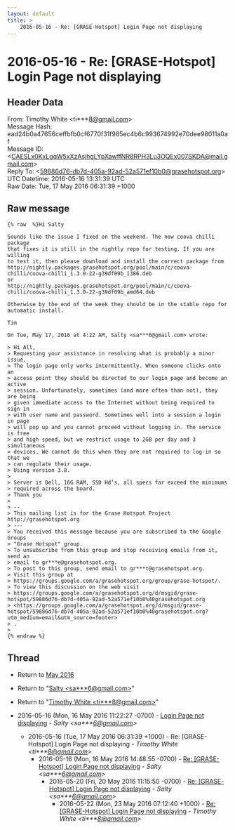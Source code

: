 ```yaml
---
layout: default
title: >
    2016-05-16 - Re: [GRASE-Hotspot] Login Page not displaying
---
```


# 2016-05-16 - Re: [GRASE-Hotspot] Login Page not displaying

## Header Data

From: Timothy White \<ti***8@gmail.com\><br>
Message Hash: ead24b0a47656ceffbfb0cf6770f31f985ec4b6c993674992e70dee98011a0af<br>
Message ID: \<CAESLx0KxLgqW5xXzAsjhgLYpXawffNR8RPH3Lu3OQEx007SKDA@mail.gmail.com\><br>
Reply To: \<59886d76-db7d-405a-92ad-52a571ef10b0@grasehotspot.org\><br>
UTC Datetime: 2016-05-16 13:31:39 UTC<br>
Raw Date: Tue, 17 May 2016 06:31:39 +1000<br>

## Raw message

```
{% raw  %}Hi Salty

Sounds like the issue I fixed on the weekend. The new coova chilli package
that fixes it is still in the nightly repo for testing. If you are willing
to test it, then please download and install the correct package from
http://nightly.packages.grasehotspot.org/pool/main/c/coova-chilli/coova-chilli_1.3.0-22-g39df09b_i386.deb
or
http://nightly.packages.grasehotspot.org/pool/main/c/coova-chilli/coova-chilli_1.3.0-22-g39df09b_amd64.deb

Otherwise by the end of the week they should be in the stable repo for
automatic install.

Tim

On Tue, May 17, 2016 at 4:22 AM, Salty <sa***6@gmail.com> wrote:

> Hi All,
> Requesting your assistance in resolving what is probably a minor issue.
> The login page only works intermittently. When someone clicks onto an
> access point they should be directed to our login page and become an active
> session. Unfortunately, sometimes (and more often than not), they are being
> given immediate access to the Internet without being required to sign in
> with user name and password. Sometimes well into a session a login in page
> will pop up and you cannot proceed without logging in. The service is free
> and high speed, but we restrict usage to 2GB per day and 3 simultaneous
> devices. We cannot do this when they are not required to log-in so that we
> can regulate their usage.
> Using version 3.8.
>
> Server is Dell, 16G RAM, SSD Hd’s, all specs far exceed the minimums
> required across the board.
> Thank you
>
> --
> This mailing list is for the Grase Hotspot Project http://grasehotspot.org
> ---
> You received this message because you are subscribed to the Google Groups
> "Grase Hotspot" group.
> To unsubscribe from this group and stop receiving emails from it, send an
> email to gr***e@grasehotspot.org.
> To post to this group, send email to gr***t@grasehotspot.org.
> Visit this group at
> https://groups.google.com/a/grasehotspot.org/group/grase-hotspot/.
> To view this discussion on the web visit
> https://groups.google.com/a/grasehotspot.org/d/msgid/grase-hotspot/59886d76-db7d-405a-92ad-52a571ef10b0%40grasehotspot.org
> <https://groups.google.com/a/grasehotspot.org/d/msgid/grase-hotspot/59886d76-db7d-405a-92ad-52a571ef10b0%40grasehotspot.org?utm_medium=email&utm_source=footer>
> .
>
{% endraw %}
```

## Thread

+ Return to [May 2016](/archive/2016/05)

+ Return to "[Salty <sa***6<span>@</span>gmail.com>](/authors/sa___6_at_gmail_com)"
+ Return to "[Timothy White <ti***8<span>@</span>gmail.com>](/authors/ti___8_at_gmail_com)"

+ 2016-05-16 (Mon, 16 May 2016 11:22:27 -0700) - [Login Page not displaying](/archive/2016/05/d9f1a896d18449dfead380f14a33e24663400fb48d9288b329ee3c43d1eaea5d) - _Salty \<sa***6@gmail.com\>_
  + 2016-05-16 (Tue, 17 May 2016 06:31:39 +1000) - Re: [GRASE-Hotspot] Login Page not displaying - _Timothy White \<ti***8@gmail.com\>_
    + 2016-05-16 (Mon, 16 May 2016 14:48:55 -0700) - [Re: [GRASE-Hotspot] Login Page not displaying](/archive/2016/05/f1482ba9ea30b663f27ee255840aaaf9fba907de48864201b0b9253772f314fc) - _Salty \<sa***6@gmail.com\>_
      + 2016-05-20 (Fri, 20 May 2016 11:15:50 -0700) - [Re: [GRASE-Hotspot] Login Page not displaying](/archive/2016/05/4adc893ba4d89ae366ad6a4ed011c4a4e1e5073a5ccf99dc3cd74d321f307250) - _Salty \<sa***6@gmail.com\>_
        + 2016-05-22 (Mon, 23 May 2016 07:12:40 +1000) - [Re: [GRASE-Hotspot] Login Page not displaying](/archive/2016/05/cab8e7a94ce6e1fe23a8aa34a100b6bc28cd6ef848655842663bfa74e94fb533) - _Timothy White \<ti***8@gmail.com\>_

